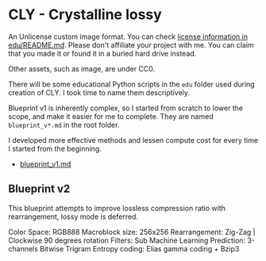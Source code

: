 # CLY - Crystalline lossy
An Unlicense custom image format. You can check [license information in edu/README.md](edu/README.md). Please don't affiliate your project with me. You can claim that you made it or found it in a buried hard drive instead.

Other assets, such as image, are under CC0.

There will be some educational Python scripts in the `edu` folder used during creation of CLY. I took time to name them descriptively.

Blueprint v1 is inherently complex, so I started from scratch to lower the scope, and make it easier for me to complete. They are named `blueprint_v*.md` in the root folder.

I developed more effective methods and lessen compute cost for every time I started from the beginning.

- [blueprint_v1.md](blueprint_v1.md)

## Blueprint v2
This blueprint attempts to improve lossless compression ratio with rearrangement, lossy mode is deferred.

Color Space: RGB888
Macroblock size: 256x256
Rearrangement: Zig-Zag | Clockwise 90 degrees rotation
Filters: Sub
Machine Learning Prediction: 3-channels Bitwise Trigram
Entropy coding: Elias gamma coding + Bzip3
